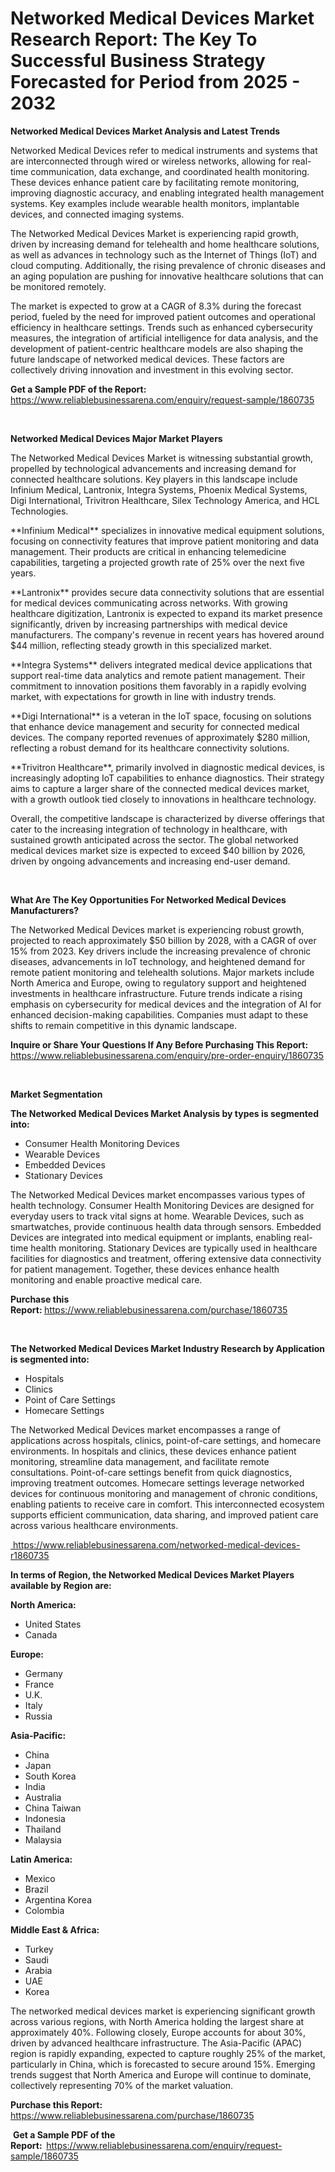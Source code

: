 <p><h1>Networked Medical Devices Market Research Report: The Key To Successful Business Strategy Forecasted for Period from 2025 - 2032</h1></p><p><strong>Networked Medical Devices Market Analysis and Latest Trends</strong></p>
<p><p>Networked Medical Devices refer to medical instruments and systems that are interconnected through wired or wireless networks, allowing for real-time communication, data exchange, and coordinated health monitoring. These devices enhance patient care by facilitating remote monitoring, improving diagnostic accuracy, and enabling integrated health management systems. Key examples include wearable health monitors, implantable devices, and connected imaging systems.</p><p>The Networked Medical Devices Market is experiencing rapid growth, driven by increasing demand for telehealth and home healthcare solutions, as well as advances in technology such as the Internet of Things (IoT) and cloud computing. Additionally, the rising prevalence of chronic diseases and an aging population are pushing for innovative healthcare solutions that can be monitored remotely.</p><p>The market is expected to grow at a CAGR of 8.3% during the forecast period, fueled by the need for improved patient outcomes and operational efficiency in healthcare settings. Trends such as enhanced cybersecurity measures, the integration of artificial intelligence for data analysis, and the development of patient-centric healthcare models are also shaping the future landscape of networked medical devices. These factors are collectively driving innovation and investment in this evolving sector.</p></p>
<p><strong>Get a Sample PDF of the Report:&nbsp;</strong> <a href="https://www.reliablebusinessarena.com/enquiry/request-sample/1860735?utm_campaign=3218&utm_medium=2&utm_source=Github&utm_content=ia&utm_term=13042025&utm_id=networked-medical-devices">https://www.reliablebusinessarena.com/enquiry/request-sample/1860735</a></p>
<p>&nbsp;</p>
<p><strong>Networked Medical Devices Major Market Players</strong></p>
<p><p>The Networked Medical Devices Market is witnessing substantial growth, propelled by technological advancements and increasing demand for connected healthcare solutions. Key players in this landscape include Infinium Medical, Lantronix, Integra Systems, Phoenix Medical Systems, Digi International, Trivitron Healthcare, Silex Technology America, and HCL Technologies.</p><p>**Infinium Medical** specializes in innovative medical equipment solutions, focusing on connectivity features that improve patient monitoring and data management. Their products are critical in enhancing telemedicine capabilities, targeting a projected growth rate of 25% over the next five years.</p><p>**Lantronix** provides secure data connectivity solutions that are essential for medical devices communicating across networks. With growing healthcare digitization, Lantronix is expected to expand its market presence significantly, driven by increasing partnerships with medical device manufacturers. The company's revenue in recent years has hovered around $44 million, reflecting steady growth in this specialized market.</p><p>**Integra Systems** delivers integrated medical device applications that support real-time data analytics and remote patient management. Their commitment to innovation positions them favorably in a rapidly evolving market, with expectations for growth in line with industry trends.</p><p>**Digi International** is a veteran in the IoT space, focusing on solutions that enhance device management and security for connected medical devices. The company reported revenues of approximately $280 million, reflecting a robust demand for its healthcare connectivity solutions.</p><p>**Trivitron Healthcare**, primarily involved in diagnostic medical devices, is increasingly adopting IoT capabilities to enhance diagnostics. Their strategy aims to capture a larger share of the connected medical devices market, with a growth outlook tied closely to innovations in healthcare technology.</p><p>Overall, the competitive landscape is characterized by diverse offerings that cater to the increasing integration of technology in healthcare, with sustained growth anticipated across the sector. The global networked medical devices market size is expected to exceed $40 billion by 2026, driven by ongoing advancements and increasing end-user demand.</p></p>
<p>&nbsp;</p>
<p><strong>What Are The Key Opportunities For Networked Medical Devices Manufacturers?</strong></p>
<p><p>The Networked Medical Devices market is experiencing robust growth, projected to reach approximately $50 billion by 2028, with a CAGR of over 15% from 2023. Key drivers include the increasing prevalence of chronic diseases, advancements in IoT technology, and heightened demand for remote patient monitoring and telehealth solutions. Major markets include North America and Europe, owing to regulatory support and heightened investments in healthcare infrastructure. Future trends indicate a rising emphasis on cybersecurity for medical devices and the integration of AI for enhanced decision-making capabilities. Companies must adapt to these shifts to remain competitive in this dynamic landscape.</p></p>
<p><strong>Inquire or Share Your Questions If Any Before Purchasing This Report:</strong> <a href="https://www.reliablebusinessarena.com/enquiry/pre-order-enquiry/1860735?utm_campaign=3218&utm_medium=2&utm_source=Github&utm_content=ia&utm_term=13042025&utm_id=networked-medical-devices">https://www.reliablebusinessarena.com/enquiry/pre-order-enquiry/1860735</a></p>
<p>&nbsp;</p>
<p><strong>Market Segmentation</strong></p>
<p><strong>The Networked Medical Devices Market Analysis by types is segmented into:</strong></p>
<p><ul><li>Consumer Health Monitoring Devices</li><li>Wearable Devices</li><li>Embedded Devices</li><li>Stationary Devices</li></ul></p>
<p><p>The Networked Medical Devices market encompasses various types of health technology. Consumer Health Monitoring Devices are designed for everyday users to track vital signs at home. Wearable Devices, such as smartwatches, provide continuous health data through sensors. Embedded Devices are integrated into medical equipment or implants, enabling real-time health monitoring. Stationary Devices are typically used in healthcare facilities for diagnostics and treatment, offering extensive data connectivity for patient management. Together, these devices enhance health monitoring and enable proactive medical care.</p></p>
<p><strong>Purchase this Report:&nbsp;</strong><a href="https://www.reliablebusinessarena.com/purchase/1860735?utm_campaign=3218&utm_medium=2&utm_source=Github&utm_content=ia&utm_term=13042025&utm_id=networked-medical-devices">https://www.reliablebusinessarena.com/purchase/1860735</a></p>
<p>&nbsp;</p>
<p><strong>The Networked Medical Devices Market Industry Research by Application is segmented into:</strong></p>
<p><ul><li>Hospitals</li><li>Clinics</li><li>Point of Care Settings</li><li>Homecare Settings</li></ul></p>
<p><p>The Networked Medical Devices market encompasses a range of applications across hospitals, clinics, point-of-care settings, and homecare environments. In hospitals and clinics, these devices enhance patient monitoring, streamline data management, and facilitate remote consultations. Point-of-care settings benefit from quick diagnostics, improving treatment outcomes. Homecare settings leverage networked devices for continuous monitoring and management of chronic conditions, enabling patients to receive care in comfort. This interconnected ecosystem supports efficient communication, data sharing, and improved patient care across various healthcare environments.</p></p>
<p><a href="https://www.reliablebusinessarena.com/networked-medical-devices-r1860735?utm_campaign=3218&utm_medium=2&utm_source=Github&utm_content=ia&utm_term=13042025&utm_id=networked-medical-devices">&nbsp;https://www.reliablebusinessarena.com/networked-medical-devices-r1860735</a></p>
<p><strong>In terms of Region, the Networked Medical Devices Market Players available by Region are:</strong></p>
<p>
    <p> <strong> North America: </strong>
        <ul>
            <li>United States</li>
            <li>Canada</li>
        </ul>
        </p> 
    <p> <strong> Europe: </strong>
        <ul>
            <li>Germany</li>
            <li>France</li>
            <li>U.K.</li>
            <li>Italy</li>
            <li>Russia</li>
        </ul>
        </p> 
    <p> <strong> Asia-Pacific: </strong>
        <ul>
            <li>China</li>
            <li>Japan</li>
            <li>South Korea</li>
            <li>India</li>
            <li>Australia</li>
            <li>China Taiwan</li>
            <li>Indonesia</li>
            <li>Thailand</li>
            <li>Malaysia</li>
        </ul>
        </p> 
    <p> <strong> Latin America: </strong>
        <ul>
            <li>Mexico</li>
            <li>Brazil</li>
            <li>Argentina Korea</li>
            <li>Colombia</li>
        </ul>
        </p> 
    <p> <strong> Middle East & Africa: </strong>
        <ul>
            <li>Turkey</li>
            <li>Saudi</li>
            <li>Arabia</li>
            <li>UAE</li>
            <li>Korea</li>
        </ul>
    </p>
    </p>
<p><p>The networked medical devices market is experiencing significant growth across various regions, with North America holding the largest share at approximately 40%. Following closely, Europe accounts for about 30%, driven by advanced healthcare infrastructure. The Asia-Pacific (APAC) region is rapidly expanding, expected to capture roughly 25% of the market, particularly in China, which is forecasted to secure around 15%. Emerging trends suggest that North America and Europe will continue to dominate, collectively representing 70% of the market valuation.</p></p>
<p><strong>Purchase this Report: </strong><a href="https://www.reliablebusinessarena.com/purchase/1860735?utm_campaign=3218&utm_medium=2&utm_source=Github&utm_content=ia&utm_term=13042025&utm_id=networked-medical-devices">https://www.reliablebusinessarena.com/purchase/1860735</a></p>
<p>&nbsp;<strong>Get a Sample PDF of the Report:&nbsp;&nbsp;</strong><a href="https://www.reliablebusinessarena.com/enquiry/request-sample/1860735?utm_campaign=3218&utm_medium=2&utm_source=Github&utm_content=ia&utm_term=13042025&utm_id=networked-medical-devices">https://www.reliablebusinessarena.com/enquiry/request-sample/1860735</a></p>
<p><strong></strong></p>
<p><p></p><p></p><p></p></p>